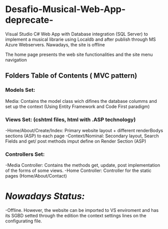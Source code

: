 # Desafio-Musical-Web-App-deprecate-

Visual Studio C# Web App with Database integration (SQL Server) to implement a musical librarie using Localdb and after publish through MS Azure Webservers. Nawadays, the site is offline 

The home page presents the web site functionalities and the site menu navigation

## Folders Table of Contents ( MVC pattern)

  ### Models Set: 
  
   Media: Contains the model class wich difines the database columms and set up the context (Using Entity Framework and Code First paradigm)
   
  ### Views Set: (cshtml files, html with .ASP technology)
  
   -Home/About/Create/Index: Primary website layout  + different renderBodys sections (ASP) to each page 
   -Context/Nominal: Secondary layout, Search Fields and get/ post methods imput define on Render Section (ASP)
   
  ### Controllers Set:
 
   -Media Controller: Contains the methods get, update, post implementation of the forms of some views. 
   -Home Controller: Controller for the static pages (Home/About/Contact)
   

# _Nowadays Status:_ 
   
   -Offline. However, the website can be imported to VS enviroment and has its SGBD setted through the edition the context settings lines on the configurating file.
